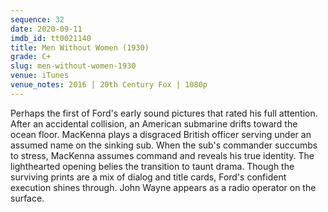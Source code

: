 ```yaml
---
sequence: 32
date: 2020-09-11
imdb_id: tt0021140
title: Men Without Women (1930)
grade: C+
slug: men-without-women-1930
venue: iTunes
venue_notes: 2016 | 20th Century Fox | 1080p
---
```


Perhaps the first of Ford's early sound pictures that rated his full attention. After an accidental collision, an American submarine drifts toward the ocean floor. MacKenna plays a disgraced British officer serving under an assumed name on the sinking sub. When the sub's commander succumbs to stress, MacKenna assumes command and reveals his true identity. The lighthearted opening belies the transition to taunt drama. Though the surviving prints are a mix of dialog and title cards, Ford's confident execution shines through. John Wayne appears as a radio operator on the surface.